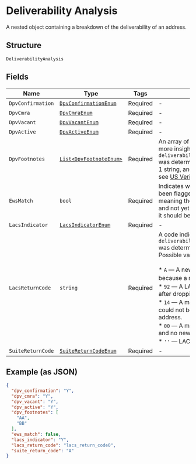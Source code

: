 
# Deliverability Analysis

A nested object containing a breakdown of the deliverability of an address.

## Structure

`DeliverabilityAnalysis`

## Fields

| Name | Type | Tags | Description |
|  --- | --- | --- | --- |
| `DpvConfirmation` | [`DpvConfirmationEnum`](../../doc/models/dpv-confirmation-enum.md) | Required | - |
| `DpvCmra` | [`DpvCmraEnum`](../../doc/models/dpv-cmra-enum.md) | Required | - |
| `DpvVacant` | [`DpvVacantEnum`](../../doc/models/dpv-vacant-enum.md) | Required | - |
| `DpvActive` | [`DpvActiveEnum`](../../doc/models/dpv-active-enum.md) | Required | - |
| `DpvFootnotes` | [`List<DpvFootnoteEnum>`](../../doc/models/dpv-footnote-enum.md) | Required | An array of 2-character strings that gives more insight into how `deliverability_analysis[dpv_confirmation]` was determined. Will always include at least 1 string, and can include up to 3. For details, see [US Verification Details](#tag/US-Verification-Types). |
| `EwsMatch` | `bool` | Required | Indicates whether or not an address has been flagged in the <a href="https://docs.informatica.com/data-engineering/data-engineering-quality/10-4-0/address-validator-port-reference/postal-carrier-certification-data-ports/early-warning-system-return-code.html" target="_blank">Early Warning System</a>, meaning the address is under development and not yet ready to receive mail. However, it should become available in a few months. |
| `LacsIndicator` | [`LacsIndicatorEnum`](../../doc/models/lacs-indicator-enum.md) | Required | - |
| `LacsReturnCode` | `string` | Required | A code indicating how `deliverability_analysis[lacs_indicator]` was determined.<br>Possible values are:<br><br>* `A` — A new address was produced because a match was found in LACS<sup>Link</sup>.<br>* `92` — A LACS<sup>Link</sup> record was matched after dropping secondary information.<br>* `14` — A match was found in LACS<sup>Link</sup>, but could not be converted to a deliverable address.<br>* `00` — A match was not found in LACS<sup>Link</sup>, and no new address was produced.<br>* `''` — LACS<sup>Link</sup> was not attempted. |
| `SuiteReturnCode` | [`SuiteReturnCodeEnum`](../../doc/models/suite-return-code-enum.md) | Required | - |

## Example (as JSON)

```json
{
  "dpv_confirmation": "Y",
  "dpv_cmra": "Y",
  "dpv_vacant": "Y",
  "dpv_active": "Y",
  "dpv_footnotes": [
    "AA",
    "BB"
  ],
  "ews_match": false,
  "lacs_indicator": "Y",
  "lacs_return_code": "lacs_return_code0",
  "suite_return_code": "A"
}
```

